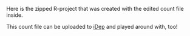 Here is the zipped R-project that was created with the edited count file inside.

This count file can be uploaded to [iDep](http://bioinformatics.sdstate.edu/idep/) and played around with, too!
